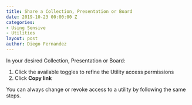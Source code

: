 ```yaml
---
title: Share a Collection, Presentation or Board
date: 2019-10-23 00:00:00 Z
categories:
- Using Sensive
- Utilities
layout: post
author: Diego Fernandez
---
```


In your desired Collection, Presentation or Board:

1. Click the available toggles to refine the Utility access permissions
2. Click **Copy link**

You can always change or revoke access to a utility by following the same steps. 
